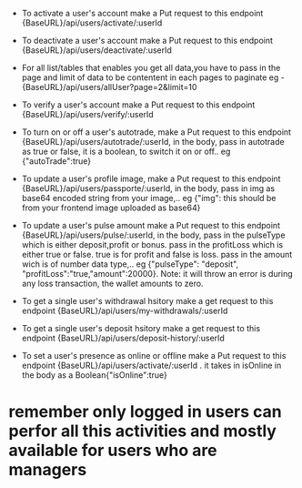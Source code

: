 - To activate a user's  account make a Put request to this endpoint {BaseURL}/api/users/activate/:userId

- To deactivate a user's account make a Put request to this endpoint {BaseURL}/api/users/deactivate/:userId

- For all list/tables that enables you get all data,you have to pass in the page and limit of data to be contentent in each pages to paginate eg - {BaseURL}/api/users/allUser?page=2&limit=10

- To verify a user's  account make a Put request to this endpoint {BaseURL}/api/users/verify/:userId

- To turn on or off a user's autotrade, make a Put request to this endpoint {BaseURL}/api/users/autotrade/:userId, in the body, pass in autotrade as true or false, it is a boolean, to switch it on or off.. eg {"autoTrade":true}

- To update a user's profile image, make a Put request to this endpoint {BaseURL}/api/users/passporte/:userId, in the body, pass in img as base64 encoded string from your image,.. eg {"img": this should be from your frontend image uploaded as base64}

- To update a user's pulse amount make a Put request to this endpoint {BaseURL}/api/users/pulse/:userId, in the body, pass in the pulseType which is either deposit,profit or bonus. pass in the profitLoss which is either true or false. true is for profit and false is loss. pass in the amount wich is of number data type,.. eg {"pulseType": "deposit", "profitLoss":"true,"amount":20000}.
Note: it will throw an error is during any loss transaction, the wallet amounts to zero.


- To get a single user's  withdrawal hsitory make a get request to this endpoint {BaseURL}/api/users/my-withdrawals/:userId

- To get a single user's  deposit hsitory make a get request to this endpoint {BaseURL}/api/users/deposit-history/:userId

- To set a user's  presence as online or offline make a Put request to this endpoint {BaseURL}/api/users/activate/:userId .
it takes in isOnline in the body as a Boolean{"isOnline":true}

# remember only logged in users can perfor all this activities and mostly available for users who are managers

